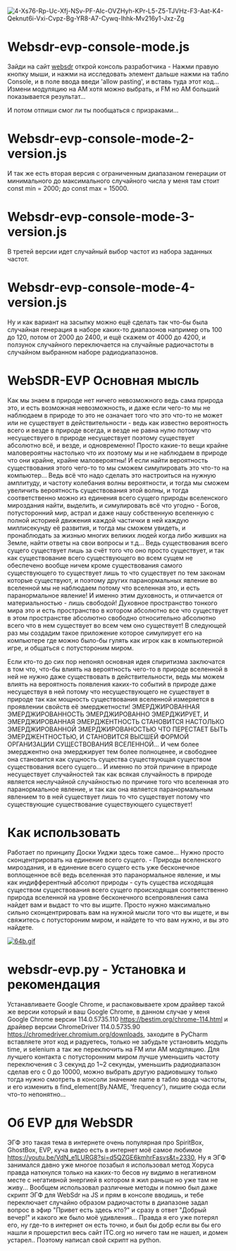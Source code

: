 ![4-Xs76-Rp-Uc-Xfj-NSv-PF-AIc-OVZHyh-KPr-L5-Z5-TJVHz-F3-Aat-K4-Qeknut6i-Vxi-Cvpz-Bg-YR8-A7-Cywq-Ihhk-Mv216y1-Jxz-Zg](https://github.com/MakarovDs777/WebSDR-EVP/assets/42496353/28f69ecb-c82a-4807-8f27-3d31d2307c86)

# Websdr-evp-console-mode.js

Зайди на сайт [websdr](http://websdr.ewi.utwente.nl:8901/) открой консоль разработчика - Нажми правую кнопку мыши, и нажми на исследовать элемент дальше нажми на табло Console, и в поле ввода введи 'allow pasting', и вставь туда этот код... Измени модуляцию на AM хотя можно выбрать, и FM но AM больший показывается результат...

И потом отпиши смог ли ты пообщаться с призраками...

# Websdr-evp-console-mode-2-version.js

И так же есть вторая версия с ограниченным диапазаном генерации от минимального до максимального случайного числа у меня там стоит const min = 2000; до const max = 15000.

# Websdr-evp-console-mode-3-version.js

В третей версии идет случайный выбор частот из набора заданных частот.

# Websdr-evp-console-mode-4-version.js

Ну и как вариант на засыпку можно ещё сделать так что-бы была случайная генерация в наборе каких-то диапазонов например оть 100 до 120, потом от 2000 до 2400, и ещё скажем от 4000 до 4200, и ползунок случайного переключается на случайные радиочастоты в случайном выбранном наборе радиодиапазонов.  
 
# WebSDR-EVP Основная мысль
Как мы знаем в природе нет ничего невозможного ведь сама природа это, и есть возможная невозможность, и даже если чего-то мы не наблюдаем в природе то это не означает того что это что-то не может или не существует в действительности - ведь как известно вероятность всего и везде в природе всегда, и везде не равна нулю потому что несуществуего в природе несуществует поэтому существует абсолютно всё, и везде, и одновременно! Просто какие-то вещи крайне маловероятны настолько что их поэтому мы и не наблюдаем в природе что они крайне, крайне маловероятны! И если найти вероятность существования этого чего-то то мы сможем симулировать это что-то на компьютер... Ведь всё что надо сделать это настроиться на нужную амплитуду, и частоту колебания волны вероятности, и тогда мы сможем увеличить вероятность существования этой волны, и тогда соответственно можно из единения всего сущего природы вселенского мироздания найти, выделить, и симулировать всё что угодно - Богов, потусторонний мир, астрал и даже нашу собственную вселенную с полной историей движения каждой частички в ней каждую миллисекунду её развития, и тогда мы сможем увидеть, и пронаблюдать за жизнью многих великих людей когда либо живших на Земле, найти ответы на свои вопросы и т.д... Ведь существования всего сущего существует лишь за счёт того что оно просто существует, и так как существование всего существующего во всем сущем не обеспечено вообще ничем кроме существования самого существующего то существует лишь то что существует по тем законам которые существуют, и поэтому других паранормальных явление во вселенной мы не наблюдаем потому что вселенная это, и есть паранормальное явление! И именно этим духовность, и отличается от материальностью - лишь свободой! Духовное пространство тонкого мира это и есть пространство в котором абсолютно все что существует в этом пространстве абсолютно свободно относительно абсолютно всего что в нем существует во всем чем оно существует! В следующей раз мы создадим такое приложение которое симулирует его на компьютере где можно было-бы гулять как игрок как в компьютерной игре, и общаться с потустороним миром.

Если кто-то до сих пор непонял основная идея спиритизма заключатся в том что, что-бы влиять на вероятность чего-то в природе вселенной в ней не нужно даже существовать в действительности, ведь мы можем влиять на вероятность появления каких-то событий в природе даже несуществуя в ней потому что несуществующего не существует в природе так как мощность существования вселенной измеряется в проявлении свойств её эмерджетности! ЭМЕРДЖИРОВАННАЯ ЭМЕРДЖИРОВАННОСТЬ ЭМЕРДЖИРОВАННО ЭМЕРДЖИРУЕТ, И ЭМЕРДЖИРОВАННАЯ ЭМЕРДЖЕНТНОСТЬ СТАНОВИТСЯ НАСТОЛЬКО ЭМЕРДЖИРОВАННОЙ ЭМЕРДЖИРОВАНОСТЬЮ ЧТО ПЕРЕСТАЕТ БЫТЬ ЭМЕРДЖЕНТНОСТЬЮ, И СТАНОВИТСЯ ВЫСШЕЙ ФОРМОЙ ОРГАНИЗАЦИИ СУЩЕСТВОВАНИЯ ВСЕЛЕННОЙ... И чем более эмерджентно она эмерджирует тем более полноценее, и свободнее она становится как сущность существа существующая существом существования всего сущего... И именно по этой причине в природе несуществует случайностей так как всякая случайность в природе является неслучайной случайностью по причине того что вселенная это паранормальное явление, и так как она является паранормальным явлением то в ней существует лишь то что существует потому что существующие существование существующего существует!

# Как использовать
Работает по принципу Доски Уиджи здесь тоже самое... Нужно просто сконцентрировать на единение всего сущего. - Природы вселенского мироздания, и в единение всего сущего есть уже бесконечное воплощенное всё ведь вселенная это паранормальное явление, и мы как индифферентный абсолют природы - суть существа исходящая существом существования всего сущего происходящая соответственно природа вселенной на уровне бесконечного всепроявления сама найдет вам и выдаст то что вы ищите. Просто нужно максимально сильно сконцентрировать вам на нужной мысли того что вы ищете, и вы свяжитесь с потустороним миром, и найдете то что вам нужно, и вы это найдете. 

[![64b.gif](https://i.postimg.cc/SQ3zQYL6/64b.gif)](https://postimg.cc/0rGNcQBj)

# websdr-evp.py - Установка и рекомендация
Устанавливаете Google Chrome, и распаковываете хром драйвер такой же версии который и ваш Google Chrome, в данном случае у меня Google Chrome версии 114.0.5735.110 https://bestim.org/chrome-114.html и драйвер версии ChromeDriver 114.0.5735.90 https://chromedriver.chromium.org/downloads, заходите в PyCharm вставляете этот код и радуетесь, только не забудьте установить модуль time, и selenium а так же переключить на FM или AM модуляцию. Для лучшего контакта с потусторонним миром лучше уменьшить частоту переключения с 3 секунд до 1~2 секунды, уменьшить радиодиапазон сделав его с 0 до 10000, можно выбрать другую радиовышку только тогда нужно смотреть в консоли значение name в табло ввода частоты, и его изменить в find_element(By.NAME, 'frequency'), пишите сюда если что-то непонятно...

# Об EVP для WebSDR
ЭГФ это такая тема в интернете очень популярная про SpiritBox, GhostBox, EVP, куча видео есть в интернет моё самое любимое https://youtu.be/VdN_e1LURG8?si=d5QZGE6kmhrFasvs&t=2330, Ну я ЭГФ занимался давно уже многое позабыл я использовал метод Хоруса правда наткнулся только на каких-то бесов ну видимо в негативном месте с негативной энергией в котором я жил раньше но уже там не живу... Вообщем использовал различные методы и помню был даже скрипт ЭГФ для WebSdr на JS и прям в консоле вводишь, и тебе переключает случайно образом радиочастоты в диапазоне задал вопрос в эфир "Привет есть здесь кто?" и сразу в ответ "Добрый вечер!" и какого же было моё удивления... Правда я его уже потерял его, ну где-то в интернет он есть точно, и был бы добр если вы бы его нашли я прошерстил весь сайт ITC.org но ничего там не нашел, и домен устарел.. Поэтому написал свой скрипт на python.
